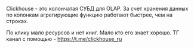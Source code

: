 Clickhouse - это колончатая СУБД для OLAP. За счет хранения данных по колонкам агрегирующие функцию работают быстрее, чем на строках. 

По клику мало ресурсов и нет книг. Мало кто его знает хорошо. ТГ канал с помощью - https://t.me/clickhouse_ru